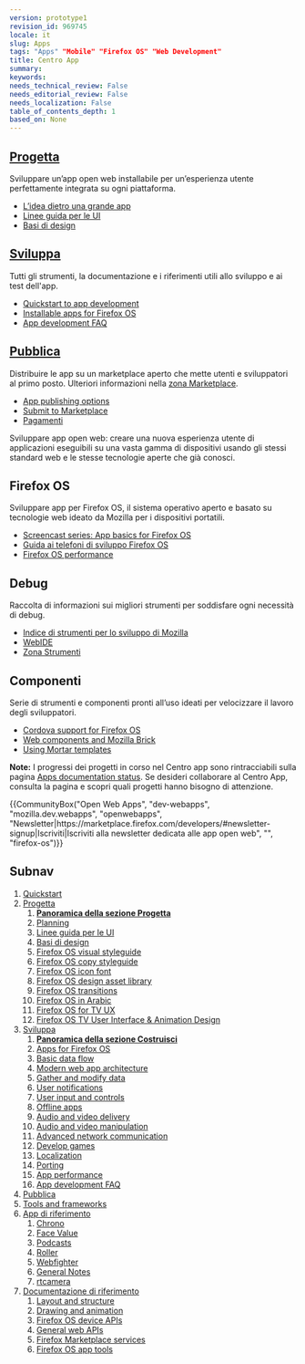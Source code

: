 ```yaml
---
version: prototype1
revision_id: 969745
locale: it
slug: Apps
tags: "Apps" "Mobile" "Firefox OS" "Web Development"
title: Centro App
summary: 
keywords: 
needs_technical_review: False
needs_editorial_review: False
needs_localization: False
table_of_contents_depth: 1
based_on: None
---
```

<div class="initial-steps clear" id="sect1">
<div class="panel">
<h2 class="section-design" id="Design"><a href="it/docs/Web/Apps/Design">Progetta</a></h2>

<p>Sviluppare un’app open web installabile per un’esperienza utente perfettamente integrata su ogni piattaforma.</p>

<ul class="no-bullets">
 <li><a href="it/docs/Web/Apps/Quickstart/Design">L’idea dietro una grande app</a></li>
 <li><a href="it/docs/Web/Apps/Quickstart/Design/Linee_guida_UI">Linee guida per le UI</a></li>
 <li><a href="it/docs/Web/Apps/Quickstart/Design/basi_design">Basi di design</a></li>
</ul>
</div>

<div class="panel">
<h2 class="section-build" id="Build"><a href="it/docs/Web/Apps/Quickstart/Build">Sviluppa</a></h2>

<p>Tutti gli strumenti, la documentazione e i riferimenti utili allo sviluppo e ai test dell'app.</p>

<ul class="no-bullets">
 <li><a href="it/docs/Web/Apps/Quickstart">Quickstart to app development</a></li>
 <li><a href="/en-US/Apps/Build/installable_apps_for_Firefox_OS">Installable apps for Firefox OS</a></li>
 <li><a href="/en-US/Apps/Build/App_development_FAQ">App development FAQ</a></li>
</ul>
</div>

<div class="panel">
<h2 class="section-publish" id="Publish"><a href="/it/Marketplace">Pubblica</a></h2>

<p>Distribuire le app su un marketplace aperto che mette utenti e sviluppatori al primo posto. Ulteriori informazioni nella <a href="/it/Marketplace">zona Marketplace</a>.</p>

<ul class="no-bullets">
 <li><a href="/en-US/Marketplace/Options/Introduction">App publishing options</a></li>
 <li><a href="/en-US/Marketplace/Publishing/Submit/Overview">Submit to Marketplace</a></li>
 <li><a href="/en-US/Marketplace/Monetization/Introduction_Monetization">Pagamenti</a></li>
</ul>
</div>
</div>

<div class="summary">
<p><span class="seoSummary">Sviluppare app open web: creare una nuova esperienza utente di applicazioni eseguibili su una vasta gamma di dispositivi usando gli stessi standard web e le stesse tecnologie aperte che già conosci.</span></p>
</div>

<div class="column-container">
<div class="column-4">
<h2 id="Firefox_OS">Firefox OS</h2>

<p>Sviluppare app per Firefox OS, il sistema operativo aperto e basato su tecnologie web ideato da Mozilla per i dispositivi portatili.</p>

<ul>
 <li><a href="/en-US/Firefox_OS/Screencast_series:_App_Basics_for_Firefox_OS">Screencast series: App basics for Firefox OS</a></li>
 <li><a href="/it/Firefox_OS/Developer_phone_guide">Guida ai telefoni di sviluppo Firefox OS</a></li>
 <li><a href="/en-US/Apps/Build/Performance/Firefox_OS_performance_testing">Firefox OS performance</a></li>
</ul>
</div>

<div class="column-4">
<h2 id="Debugging">Debug</h2>

<p>Raccolta di informazioni sui migliori strumenti per soddisfare ogni necessità di debug.</p>

<ul>
 <li><a href="it/docs/Web/Apps/Tools_and_frameworks/App_developer_tools">Indice di strumenti per lo sviluppo di Mozilla</a></li>
 <li><a href="it/docs/Tools/WebIDE">WebIDE</a></li>
 <li><a href="/it/docs/Tools">Zona Strumenti</a></li>
</ul>
</div>

<div class="column-4">
<h2 id="Components">Componenti</h2>

<p>Serie di strumenti e componenti pronti all’uso ideati per velocizzare il lavoro degli sviluppatori.</p>

<ul>
 <li><a href="/en-US/Apps/Tools_and_frameworks/Cordova_support_for_Firefox_OS">Cordova support for Firefox OS</a></li>
 <li><a href="/en-US/Apps/Tools_and_frameworks/Web_components">Web components and Mozilla Brick</a></li>
 <li><a href="/en-US/Apps/Tools_and_frameworks/App_templates">Using Mortar templates</a></li>
</ul>
</div>
</div>

<div class="note">
<p><strong>Note:</strong> I progressi dei progetti in corso nel Centro app sono rintracciabili sulla pagina <a href="it/MDN/Doc_status/Apps">Apps documentation status</a>. Se desideri collaborare al Centro App, consulta la pagina e scopri quali progetti hanno bisogno di attenzione.</p>
</div>

<p>{{CommunityBox("Open Web Apps", "dev-webapps", "mozilla.dev.webapps", "openwebapps", "Newsletter|https://marketplace.firefox.com/developers/#newsletter-signup|Iscriviti|Iscriviti alla newsletter dedicata alle app open web", "", "firefox-os")}}</p>

<h2 id="Subnav">Subnav</h2>

<ol>
 <li><a href="it/docs/Web/Apps/Quickstart">Quickstart</a></li>
 <li><a href="it/docs/Web/Apps/Design" title="Informazioni sulle app e sulla progettazione dell’interfaccia.">Progetta</a>
  <ol>
   <li><strong><a href="it/docs/Web/Apps/Design">Panoramica della sezione Progetta</a></strong></li>
   <li><a href="it/docs/Web/Apps/Quickstart/Design">Planning</a></li>
   <li><a href="it/docs/Web/Apps/Quickstart/Design/Linee_guida_UI">Linee guida per le UI</a></li>
   <li><a href="it/docs/Web/Apps/Quickstart/Design/basi_design">Basi di design</a></li>
   <li><a href="https://www.mozilla.org/en-US/styleguide/products/firefox-os/">Firefox OS visual styleguide</a></li>
   <li><a href="/en-US/Apps/Design/Copy_styleguide">Firefox OS copy styleguide</a></li>
   <li><a href="/en-US/Apps/Design/Firefox_OS_icon_font">Firefox OS icon font</a></li>
   <li><a href="it/Firefox_OS/UX/Design_asset_library">Firefox OS design asset library</a></li>
   <li><a href="/en-US/Apps/Design/Firefox_OS_transitions">Firefox OS transitions</a></li>
   <li><a href="/en-US/Apps/Design/Firefox_OS_in_Arabic">Firefox OS in Arabic</a></li>
   <li><a href="/en-US/Apps/Design/Firefox_OS_TV_UX">Firefox OS for TV UX</a></li>
   <li><a href="https://developer.mozilla.org/en-US/Apps/Design/Firefox_OS_TV_User_Interface_Animation_Design">Firefox OS TV User Interface &amp; Animation Design</a></li>
  </ol>
 </li>
 <li><a href="it/docs/Web/Apps/Quickstart/Build" title="Contiene la documentazione per sviluppare le varie funzionalità di un’app con HTML5 e le API del dispositivo (API Web).">Sviluppa</a>
  <ol>
   <li><strong><a href="it/docs/Web/Apps/Quickstart/Build">Panoramica della sezione Costruisci</a></strong></li>
   <li><a href="/en-US/Apps/Build/installable_apps_for_Firefox_OS">Apps for Firefox OS</a></li>
   <li><a href="/en-US/Apps/Build/Basic_data_flow">Basic data flow</a></li>
   <li><a href="/en-US/docs/Web/Apps/Build/Modern_web_app_architecture">Modern web app architecture</a></li>
   <li><a href="/en-US/Apps/Build/gather_and_modify_data">Gather and modify data</a></li>
   <li><a href="/en-US/Apps/Build/User_notifications">User notifications</a></li>
   <li><a href="/en-US/Apps/Build/User_input_methods">User input and controls</a></li>
   <li><a href="/en-US/Apps/Build/Offline">Offline apps</a></li>
   <li><a href="/en-US/Apps/Build/Audio_and_video_delivery">Audio and video delivery</a></li>
   <li><a href="/en-US/Apps/Build/Audio_and_video_manipulation">Audio and video manipulation</a></li>
   <li><a href="/en-US/Apps/Build/Advanced_network_communication">Advanced network communication</a></li>
   <li><a href="/en-US/docs/Games">Develop games</a></li>
   <li><a href="/en-US/Apps/Build/Localization">Localization</a></li>
   <li><a href="/en-US/Apps/Build/Porting">Porting  </a></li>
   <li><a href="it/docs/Web/Apps/Build/Performance">App performance</a></li>
   <li><a href="/en-US/Apps/Build/App_development_FAQ">App development FAQ</a></li>
  </ol>
 </li>
 <li><a href="/it/Marketplace">Pubblica</a></li>
 <li><a href="it/docs/Web/Apps/Tools_and_frameworks">Tools and frameworks</a></li>
 <li><a href="/it/Apps/app_riferimento">App di riferimento</a>
  <ol>
   <li><a href="/en-US/Apps/Reference_apps/Chrono">Chrono</a></li>
   <li><a href="/en-US/Apps/Reference_apps/Face_value">Face Value</a></li>
   <li><a href="/en-US/Apps/Reference_apps/Podcasts">Podcasts</a></li>
   <li><a href="/en-US/Apps/Reference_apps/Roller">Roller</a></li>
   <li><a href="/en-US/Apps/Reference_apps/Webfighter">Webfighter</a></li>
   <li><a href="/en-US/Apps/Reference_apps/General_notes">General Notes</a></li>
   <li><a href="/en-US/Apps/Reference_apps/rtcamera">rtcamera</a></li>
  </ol>
 </li>
 <li><a href="/en-US/Apps/Reference">Documentazione di riferimento</a>
  <ol>
   <li><a href="/en-US/Apps/Reference/Layout_and_structure">Layout and structure</a></li>
   <li><a href="/en-US/Apps/Reference/Drawing_and_animation">Drawing and animation</a></li>
   <li><a href="/en-US/Apps/Reference/Firefox_OS_device_APIs">Firefox OS device APIs</a></li>
   <li><a href="/en-US/Apps/Reference/General_Web_APIs">General web APIs</a></li>
   <li><a href="/en-US/Apps/Reference/Firefox_Marketplace_services">Firefox Marketplace services</a></li>
   <li><a href="/en-US/Apps/Reference/Firefox_OS_app_tools">Firefox OS app tools</a></li>
  </ol>
 </li>
</ol>

